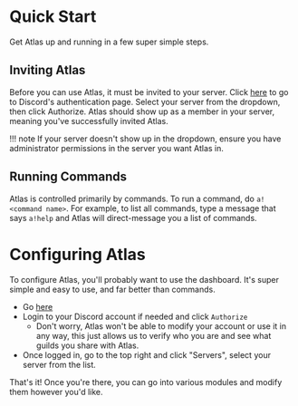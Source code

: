# Quick Start

Get Atlas up and running in a few super simple steps.

## Inviting Atlas

Before you can use Atlas, it must be invited to your server. Click [here](https://get-atlas.xyz/get) to go to Discord's authentication page. Select your server from the dropdown, then click Authorize. Atlas should show up as a member in your server, meaning you've successfully invited Atlas.

!!! note
    If your server doesn't show up in the dropdown, ensure you have administrator permissions in the server you want Atlas in.

## Running Commands

Atlas is controlled primarily by commands. To run a command, do `a!<command name>`. For example, to list all commands, type a message that says `a!help` and Atlas will direct-message you a list of commands.

# Configuring Atlas  

To configure Atlas, you'll probably want to use the dashboard. It's super simple and easy to use, and far better than commands.

* Go [here](https://get-atlas.xyz/dashboard/auth)
* Login to your Discord account if needed and click `Authorize`
    * Don't worry, Atlas won't be able to modify your account or use it in any way, this just allows us to verify who you are and see what guilds you share with Atlas.
* Once logged in, go to the top right and click "Servers", select your server from the list.

That's it! Once you're there, you can go into various modules and modify them however you'd like.
